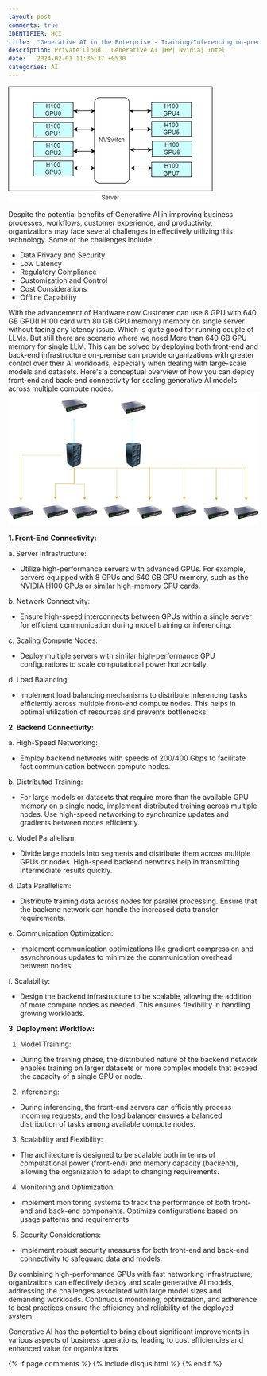 ```yaml
---
layout: post
comments: true
IDENTIFIER: HCI 
title:  "Generative AI in the Enterprise - Training/Inferencing on-premise"
description: Private Cloud | Generative AI |HP| Nvidia| Intel
date:   2024-02-01 11:36:37 +0530
categories: AI
---
```

<img alt='Gen AI' src='/assets/h100.png'>

Despite the potential benefits of Generative AI in improving business processes, workflows, customer experience, and productivity, organizations may face several challenges in effectively utilizing this technology. Some of the challenges include:
- Data Privacy and Security
- Low Latency
- Regulatory Compliance
- Customization and Control
- Cost Considerations
- Offline Capability

With the advancement of Hardware now Customer can use 8 GPU with 640 GB GPU(I H100 card with 80 GB GPU memory) memory on single server without facing any latency issue. Which is quite good for running couple of LLMs. But still there are scenario where we need More than 640 GB GPU memory for single LLM.
This can be solved by deploying both front-end and back-end infrastructure on-premise can provide organizations with greater control over their AI workloads, especially when dealing with large-scale models and datasets. Here's a conceptual overview of how you can deploy front-end and back-end connectivity for scaling generative AI models across multiple compute nodes:
<img alt='Gen AI' src='/assets/genai.png'>



**1. Front-End Connectivity:**

 a. Server Infrastructure:
 - Utilize high-performance servers with advanced GPUs. For example, servers equipped with 8 GPUs and 640 GB GPU memory, such as the NVIDIA H100 GPUs or similar high-memory GPU cards.

 b. Network Connectivity:
 - Ensure high-speed interconnects between GPUs within a single server for efficient communication during model training or inferencing.

c. Scaling Compute Nodes:
 - Deploy multiple servers with similar high-performance GPU configurations to scale computational power horizontally.

 d. Load Balancing:
 - Implement load balancing mechanisms to distribute inferencing tasks efficiently across multiple front-end compute nodes. This helps in optimal utilization of resources and prevents bottlenecks.

**2. Backend Connectivity:**

a. High-Speed Networking:
 - Employ backend networks with speeds of 200/400 Gbps to facilitate fast communication between compute nodes.

b. Distributed Training:
 - For large models or datasets that require more than the available GPU memory on a single node, implement distributed training across multiple nodes. Use high-speed networking to synchronize updates and gradients between nodes efficiently.

 c. Model Parallelism:
 - Divide large models into segments and distribute them across multiple GPUs or nodes. High-speed backend networks help in transmitting intermediate results quickly.

 d. Data Parallelism:
 - Distribute training data across nodes for parallel processing. Ensure that the backend network can handle the increased data transfer requirements.

e. Communication Optimization:
 - Implement communication optimizations like gradient compression and asynchronous updates to minimize the communication overhead between nodes.

 f. Scalability:
 - Design the backend infrastructure to be scalable, allowing the addition of more compute nodes as needed. This ensures flexibility in handling growing workloads.

**3. Deployment Workflow:**

1. Model Training:
 - During the training phase, the distributed nature of the backend network enables training on larger datasets or more complex models that exceed the capacity of a single GPU or node.

2. Inferencing:
 - During inferencing, the front-end servers can efficiently process incoming requests, and the load balancer ensures a balanced distribution of tasks among available compute nodes.

3. Scalability and Flexibility:
 - The architecture is designed to be scalable both in terms of computational power (front-end) and memory capacity (backend), allowing the organization to adapt to changing requirements.

4. Monitoring and Optimization:
 - Implement monitoring systems to track the performance of both front-end and back-end components. Optimize configurations based on usage patterns and requirements.

5. Security Considerations:
 - Implement robust security measures for both front-end and back-end connectivity to safeguard data and models.

By combining high-performance GPUs with fast networking infrastructure, organizations can effectively deploy and scale generative AI models, addressing the challenges associated with large model sizes and demanding workloads. Continuous monitoring, optimization, and adherence to best practices ensure the efficiency and reliability of the deployed system. 

Generative AI has the potential to bring about significant improvements in various aspects of business operations, leading to cost efficiencies and enhanced value for organizations

{% if page.comments %} {% include disqus.html %} {% endif %}
